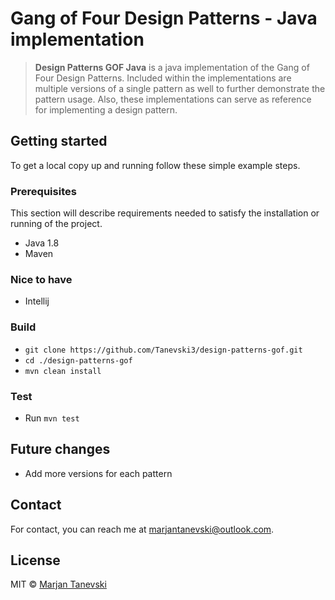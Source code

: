 # Gang of Four Design Patterns - Java implementation
> **Design Patterns GOF Java** is a java implementation of the Gang of Four Design Patterns. Included within the implementations are multiple versions of a single pattern as well to further demonstrate the pattern usage. 
Also, these implementations can serve as reference for implementing a design pattern.

## Getting started 
To get a local copy up and running follow these simple example steps.

### Prerequisites
This section will describe requirements needed to satisfy the installation or running of the project.

 - Java 1.8
 - Maven
 
### Nice to have
 - Intellij

### Build
 - `git clone https://github.com/Tanevski3/design-patterns-gof.git`
 - `cd ./design-patterns-gof`
 - `mvn clean install`
 
### Test
 - Run `mvn test`

## Future changes
 - Add more versions for each pattern
 
## Contact

For contact, you can reach me at [marjantanevski@outlook.com](marjantanevski@outlook.com).

## License

MIT © [Marjan Tanevski](marjantanevski@outlook.com)
